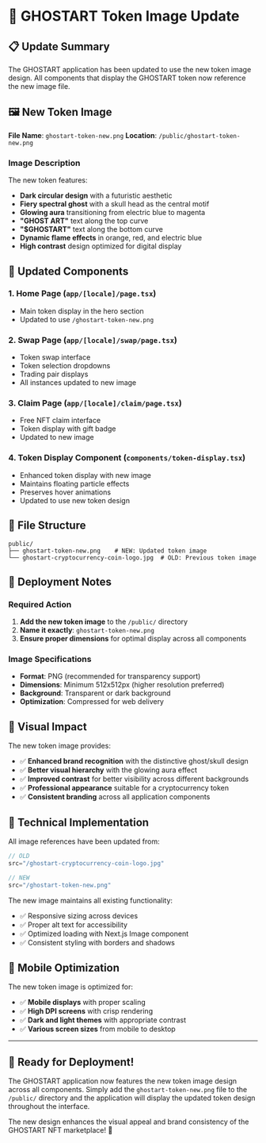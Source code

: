 # 🎨 GHOSTART Token Image Update

## 📋 **Update Summary**

The GHOSTART application has been updated to use the new token image design. All components that display the GHOSTART token now reference the new image file.

## 🖼️ **New Token Image**

**File Name**: `ghostart-token-new.png`
**Location**: `/public/ghostart-token-new.png`

### **Image Description**
The new token features:
- **Dark circular design** with a futuristic aesthetic
- **Fiery spectral ghost** with a skull head as the central motif
- **Glowing aura** transitioning from electric blue to magenta
- **"GHOST ART"** text along the top curve
- **"$GHOSTART"** text along the bottom curve
- **Dynamic flame effects** in orange, red, and electric blue
- **High contrast** design optimized for digital display

## 🔄 **Updated Components**

### **1. Home Page (`app/[locale]/page.tsx`)**
- Main token display in the hero section
- Updated to use `/ghostart-token-new.png`

### **2. Swap Page (`app/[locale]/swap/page.tsx`)**
- Token swap interface
- Token selection dropdowns
- Trading pair displays
- All instances updated to new image

### **3. Claim Page (`app/[locale]/claim/page.tsx`)**
- Free NFT claim interface
- Token display with gift badge
- Updated to new image

### **4. Token Display Component (`components/token-display.tsx`)**
- Enhanced token display with new image
- Maintains floating particle effects
- Preserves hover animations
- Updated to use new token design

## 📁 **File Structure**

```
public/
├── ghostart-token-new.png    # NEW: Updated token image
└── ghostart-cryptocurrency-coin-logo.jpg  # OLD: Previous token image
```

## 🚀 **Deployment Notes**

### **Required Action**
1. **Add the new token image** to the `/public/` directory
2. **Name it exactly**: `ghostart-token-new.png`
3. **Ensure proper dimensions** for optimal display across all components

### **Image Specifications**
- **Format**: PNG (recommended for transparency support)
- **Dimensions**: Minimum 512x512px (higher resolution preferred)
- **Background**: Transparent or dark background
- **Optimization**: Compressed for web delivery

## 🎯 **Visual Impact**

The new token image provides:
- ✅ **Enhanced brand recognition** with the distinctive ghost/skull design
- ✅ **Better visual hierarchy** with the glowing aura effect
- ✅ **Improved contrast** for better visibility across different backgrounds
- ✅ **Professional appearance** suitable for a cryptocurrency token
- ✅ **Consistent branding** across all application components

## 🔧 **Technical Implementation**

All image references have been updated from:
```typescript
// OLD
src="/ghostart-cryptocurrency-coin-logo.jpg"

// NEW
src="/ghostart-token-new.png"
```

The new image maintains all existing functionality:
- ✅ Responsive sizing across devices
- ✅ Proper alt text for accessibility
- ✅ Optimized loading with Next.js Image component
- ✅ Consistent styling with borders and shadows

## 📱 **Mobile Optimization**

The new token image is optimized for:
- ✅ **Mobile displays** with proper scaling
- ✅ **High DPI screens** with crisp rendering
- ✅ **Dark and light themes** with appropriate contrast
- ✅ **Various screen sizes** from mobile to desktop

---

## 🎉 **Ready for Deployment!**

The GHOSTART application now features the new token image design across all components. Simply add the `ghostart-token-new.png` file to the `/public/` directory and the application will display the updated token design throughout the interface.

The new design enhances the visual appeal and brand consistency of the GHOSTART NFT marketplace! 🚀


